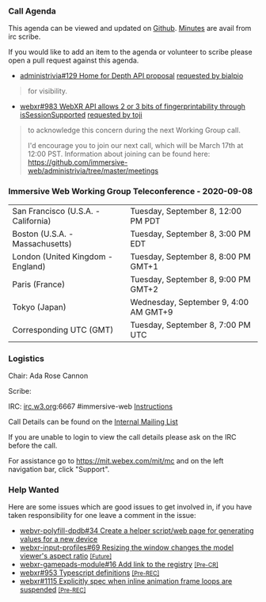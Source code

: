 ### Call Agenda

This agenda can be viewed and updated on [Github](https://github.com/immersive-web/administrivia/blob/main/meetings/wg/2020-09-08-Immersive_Web_Working_Group_Teleconference-agenda.md). [Minutes](https://www.w3.org/2020/09/08-immersive-web-minutes.html) are avail from irc scribe.

If you would like to add an item to the agenda or volunteer to scribe please open a pull request against this agenda.

* [administrivia#129 Home for Depth API proposal](https://github.com/immersive-web/administrivia/issues/129) [requested by bialpio](https://github.com/immersive-web/administrivia/issues/129#issuecomment-685915584)
> for visibility.

* [webxr#983 WebXR API allows 2 or 3 bits of fingerprintability through isSessionSupported](https://github.com/immersive-web/webxr/issues/983) [requested by toji](https://github.com/immersive-web/webxr/issues/983#issuecomment-598459648)
> to acknowledge this concern during the next Working Group call.
>
>I'd encourage you to join our next call, which will be March 17th at 12:00 PST.  Information about joining can be found here: https://github.com/immersive-web/administrivia/tree/master/meetings

### Immersive Web Working Group Teleconference - 2020-09-08

<table>
<tr><td> San Francisco (U.S.A. - California) <td> Tuesday, September 8, 12:00 PM PDT
<tr><td> Boston (U.S.A. - Massachusetts) <td> Tuesday, September 8, 3:00 PM EDT
<tr><td> London (United Kingdom - England) <td> Tuesday, September 8, 8:00 PM GMT+1
<tr><td> Paris (France) <td> Tuesday, September 8, 9:00 PM GMT+2
<tr><td> Tokyo (Japan) <td> Wednesday, September 9, 4:00 AM GMT+9
<tr><td> Corresponding UTC (GMT) <td> Tuesday, September 8, 7:00 PM UTC
</table>

### Logistics

Chair: Ada Rose Cannon

Scribe:

IRC: [irc.w3.org](http://irc.w3.org/):6667 #immersive-web [Instructions](https://github.com/immersive-web/administrivia/blob/main/IRC.md)

Call Details can be found on the [Internal Mailing List](https://lists.w3.org/Archives/Member/internal-immersive-web/2019Feb/0002.html)

If you are unable to login to view the call details please ask on the IRC before the call.

For assistance go to https://mit.webex.com/mit/mc  and on the left navigation bar, click "Support".

### Help Wanted

Here are some issues which are good issues to get involved in, if you have taken responsibility for one leave a comment in the issue:

- [webvr-polyfill-dpdb#34 Create a helper script/web page for generating values for a new device](https://github.com/immersive-web/webvr-polyfill-dpdb/issues/34)
- [webxr-input-profiles#69 Resizing the window changes the model viewer's aspect ratio](https://github.com/immersive-web/webxr-input-profiles/issues/69) [<small>[Future]</small>](https://api.github.com/repos/immersive-web/webxr-input-profiles/milestones/4)
- [webxr-gamepads-module#16 Add link to the registry](https://github.com/immersive-web/webxr-gamepads-module/issues/16) [<small>[Pre-CR]</small>](https://api.github.com/repos/immersive-web/webxr-gamepads-module/milestones/1)
- [webxr#953 Typescript definitions](https://github.com/immersive-web/webxr/issues/953) [<small>[Pre-REC]</small>](https://api.github.com/repos/immersive-web/webxr/milestones/16)
- [webxr#1115 Explicitly spec when inline animation frame loops are suspended](https://github.com/immersive-web/webxr/issues/1115) [<small>[Pre-REC]</small>](https://api.github.com/repos/immersive-web/webxr/milestones/16)


              
